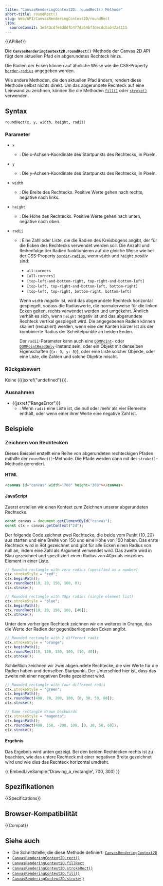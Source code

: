 ```yaml
---
title: "CanvasRenderingContext2D: roundRect() Methode"
short-title: roundRect()
slug: Web/API/CanvasRenderingContext2D/roundRect
l10n:
  sourceCommit: 3e543cdfe8dddfb4774a64bf3decdcbab42a4111
---
```


{{APIRef}}

Die **`CanvasRenderingContext2D.roundRect()`**-Methode der Canvas 2D API fügt dem aktuellen Pfad ein abgerundetes Rechteck hinzu.

Die Radien der Ecken können auf ähnliche Weise wie die CSS-Property [`border-radius`](/de/docs/Web/CSS/border-radius) angegeben werden.

Wie andere Methoden, die den aktuellen Pfad ändern, rendert diese Methode selbst nichts direkt. Um das abgerundete Rechteck auf eine Leinwand zu zeichnen, können Sie die Methoden [`fill()`](/de/docs/Web/API/CanvasRenderingContext2D/fill) oder [`stroke()`](/de/docs/Web/API/CanvasRenderingContext2D/stroke) verwenden.

## Syntax

```js-nolint
roundRect(x, y, width, height, radii)
```

### Parameter

- `x`
  - : Die x-Achsen-Koordinate des Startpunkts des Rechtecks, in Pixeln.
- `y`
  - : Die y-Achsen-Koordinate des Startpunkts des Rechtecks, in Pixeln.
- `width`
  - : Die Breite des Rechtecks. Positive Werte gehen nach rechts, negative nach links.
- `height`
  - : Die Höhe des Rechtecks. Positive Werte gehen nach unten, negative nach oben.
- `radii`

  - : Eine Zahl oder Liste, die die Radien des Kreisbogens angibt, der für die Ecken des Rechtecks verwendet werden soll.
    Die Anzahl und Reihenfolge der Radien funktionieren auf die gleiche Weise wie bei der CSS-Property [`border-radius`](/de/docs/Web/CSS/border-radius), wenn `width` und `height` _positiv_ sind:

    - `all-corners`
    - `[all-corners]`
    - `[top-left-and-bottom-right, top-right-and-bottom-left]`
    - `[top-left, top-right-and-bottom-left, bottom-right]`
    - `[top-left, top-right, bottom-right, bottom-left]`

    Wenn `width` _negativ_ ist, wird das abgerundete Rechteck horizontal gespiegelt, sodass die Radiuswerte, die normalerweise für die linken Ecken gelten, rechts verwendet werden und umgekehrt.
    Ähnlich verhält es sich, wenn `height` negativ ist und das abgerundete Rechteck vertikal gespiegelt wird.
    Die angegebenen Radien können skaliert (reduziert) werden, wenn eine der Kanten kürzer ist als der kombinierte Radius der Scheitelpunkte an beiden Enden.

    Der `radii`-Parameter kann auch eine [`DOMPoint`](/de/docs/Web/API/DOMPoint)- oder [`DOMPointReadOnly`](/de/docs/Web/API/DOMPointReadOnly)-Instanz sein, oder ein Objekt mit denselben Eigenschaften (`{x: 0, y: 0}`), oder eine Liste solcher Objekte, oder eine Liste, die Zahlen und solche Objekte mischt.

### Rückgabewert

Keine ({{jsxref("undefined")}}).

### Ausnahmen

- {{jsxref("RangeError")}}
  - : Wenn `radii` eine Liste ist, die null oder mehr als vier Elemente enthält, oder wenn einer ihrer Werte eine negative Zahl ist.

## Beispiele

### Zeichnen von Rechtecken

Dieses Beispiel erstellt eine Reihe von abgerundeten rechteckigen Pfaden mithilfe der `roundRect()`-Methode.
Die Pfade werden dann mit der `stroke()`-Methode gerendert.

#### HTML

```html
<canvas id="canvas" width="700" height="300"></canvas>
```

#### JavaScript

Zuerst erstellen wir einen Kontext zum Zeichnen unserer abgerundeten Rechtecke.

```js
const canvas = document.getElementById("canvas");
const ctx = canvas.getContext("2d");
```

Der folgende Code zeichnet zwei Rechtecke, die beide vom Punkt (10, 20) aus starten und eine Breite von 150 und eine Höhe von 100 haben.
Das erste Rechteck wird in Rot gezeichnet und gibt für alle Ecken einen Radius von null an, indem eine Zahl als Argument verwendet wird.
Das zweite wird in Blau gezeichnet und spezifiziert einen Radius von 40px als einzelnes Element in einer Liste.

```js
// Rounded rectangle with zero radius (specified as a number)
ctx.strokeStyle = "red";
ctx.beginPath();
ctx.roundRect(10, 20, 150, 100, 0);
ctx.stroke();

// Rounded rectangle with 40px radius (single element list)
ctx.strokeStyle = "blue";
ctx.beginPath();
ctx.roundRect(10, 20, 150, 100, [40]);
ctx.stroke();
```

Unter dem vorherigen Rechteck zeichnen wir ein weiteres in Orange, das die Werte der Radien der gegenüberliegenden Ecken angibt.

```js
// Rounded rectangle with 2 different radii
ctx.strokeStyle = "orange";
ctx.beginPath();
ctx.roundRect(10, 150, 150, 100, [10, 40]);
ctx.stroke();
```

Schließlich zeichnen wir zwei abgerundete Rechtecke, die vier Werte für die Radien haben und denselben Startpunkt.
Der Unterschied hier ist, dass das zweite mit einer negativen Breite gezeichnet wird.

```js
// Rounded rectangle with four different radii
ctx.strokeStyle = "green";
ctx.beginPath();
ctx.roundRect(400, 20, 200, 100, [0, 30, 50, 60]);
ctx.stroke();

// Same rectangle drawn backwards
ctx.strokeStyle = "magenta";
ctx.beginPath();
ctx.roundRect(400, 150, -200, 100, [0, 30, 50, 60]);
ctx.stroke();
```

#### Ergebnis

Das Ergebnis wird unten gezeigt.
Bei den beiden Rechtecken rechts ist zu beachten, wie das untere Rechteck mit einer negativen Breite gezeichnet wird und wie dies das Rechteck horizontal umdreht.

{{ EmbedLiveSample('Drawing_a_rectangle', 700, 300) }}

## Spezifikationen

{{Specifications}}

## Browser-Kompatibilität

{{Compat}}

## Siehe auch

- Die Schnittstelle, die diese Methode definiert: [`CanvasRenderingContext2D`](/de/docs/Web/API/CanvasRenderingContext2D)
- [`CanvasRenderingContext2D.rect()`](/de/docs/Web/API/CanvasRenderingContext2D/rect)
- [`CanvasRenderingContext2D.fillRect`](/de/docs/Web/API/CanvasRenderingContext2D/fillRect)
- [`CanvasRenderingContext2D.strokeRect()`](/de/docs/Web/API/CanvasRenderingContext2D/strokeRect)
- [`CanvasRenderingContext2D.fill()`](/de/docs/Web/API/CanvasRenderingContext2D/fill)
- [`CanvasRenderingContext2D.stroke()`](/de/docs/Web/API/CanvasRenderingContext2D/stroke)
